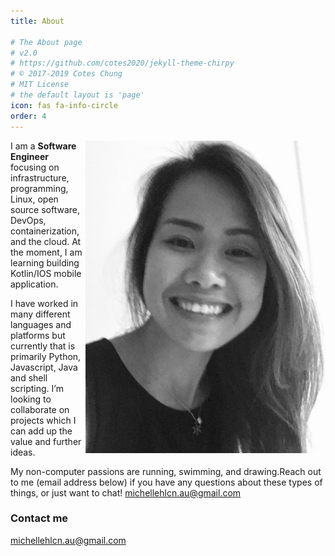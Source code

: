 ```yaml
---
title: About

# The About page
# v2.0
# https://github.com/cotes2020/jekyll-theme-chirpy
# © 2017-2019 Cotes Chung
# MIT License
# the default layout is 'page'
icon: fas fa-info-circle
order: 4
---
```


<img style="float: right; height: 500px;" src="./../images/profile.jpeg" alt="">

I am a **Software Engineer** focusing on infrastructure, programming, Linux, open source software, DevOps, containerization, and the cloud. At the moment, I am learning building Kotlin/IOS mobile application.

I have worked in many different languages and platforms but currently that is primarily Python, Javascript, Java and shell scripting. I’m looking to collaborate on projects which I can add up the value and further ideas.

My non-computer passions are running, swimming, and drawing.Reach out to me (email address below) if you have any questions about these types of things, or just want to chat! michellehlcn.au@gmail.com

### Contact me

[michellehlcn.au@gmail.com](mailto:michellehlcn.au@gmail.com)
